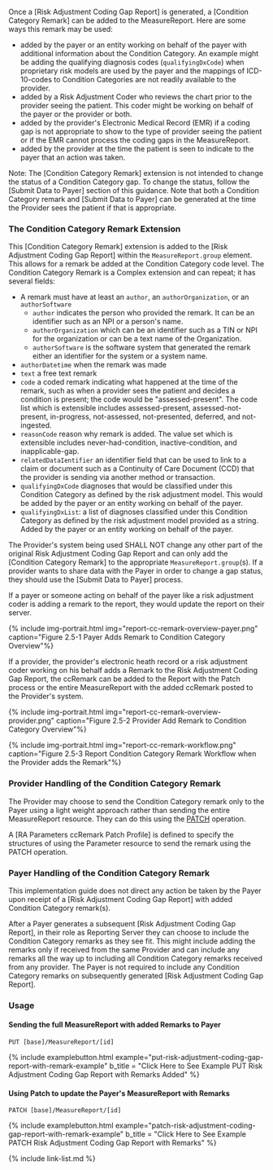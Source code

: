 Once a [Risk Adjustment Coding Gap Report] is generated, a [Condition Category Remark] can be added to the MeasureReport.  Here are some ways this remark may be used:
 - added by the payer or an entity working on behalf of the payer with additional information about the Condition Category.  An example might be adding the qualifying diagnosis codes (`qualifyingDxCode`) when proprietary risk models are used by the payer and the mappings of ICD-10-codes to Condition Categories are not readily available to the provider. 
 - added by a Risk Adjustment Coder who reviews the chart prior to the provider seeing the patient. This coder might be working on behalf of the payer or the provider or both.
 - added by the provider's Electronic Medical Record (EMR) if a coding gap is not appropriate to show to the type of provider seeing the patient or if the EMR cannot process the coding gaps in the MeasureReport.
 - added by the provider at the time the patient is seen to indicate to the payer that an action was taken.

Note: The [Condition Category Remark] extension is not intended to change the status of a Condition Category gap. To change the status, follow the [Submit Data to Payer] section of this guidance.  Note that both a Condition Category remark and [Submit Data to Payer] can be generated at the time the Provider sees the patient if that is appropriate.

### The Condition Category Remark Extension
This [Condition Category Remark] extension is added to the [Risk Adjustment Coding Gap Report] within the `MeasureReport.group` element. This allows for a remark be added at the Condition Category code level. The Condition Category Remark is a Complex extension and can repeat; it has several fields:
- A remark must have at least an `author`, an `authorOrganization`, or an `authorSoftware`
    - `author` indicates the person who provided the remark. It can be an identifier such as an NPI or a person's name.
    - `authorOrganization` which can be an identifier such as a TIN or NPI for the organization or can be a text name of the Organization.
    - `authorSoftware` is the software system that generated the remark either an identifier for the system or a system name.
- `authorDatetime` when the remark was made
- `text` a free text remark
- `code` a coded remark indicating what happened at the time of the remark, such as when a provider sees the patient and decides a condition is present; the code would be "assessed-present". The code list which is extensible includes assessed-present, assessed-not-present, in-progress, not-assessed, not-presented, deferred, and not-ingested.
- `reasonCode` reason why remark is added. The value set which is extensible includes never-had-condition, inactive-condition, and inapplicable-gap.
- `relatedDataIentifier` an identifier field that can be used to link to a claim or document such as a Continuity of Care Document (CCD) that the provider is sending via another method or transaction.
- `qualifyingDxCode` diagnoses that would be classified under this Condition Category as defined by the risk adjustment model. This would be added by the payer or an entity working on behalf of the payer.
- `qualifyingDxList`: a list of diagnoses classified under this Condition Category as defined by the risk adjustment model provided as a string. Added by the payer or an entity working on behalf of the payer. 

The Provider's system being used SHALL NOT change any other part of the original Risk Adjustment Coding Gap Report and can only add the [Condition Category Remark] to the appropriate `MeasureReport.group`(s).  If a provider wants to share data with the Payer in order to change a gap status, they should use the [Submit Data to Payer] process.  

If a payer or someone acting on behalf of the payer like a risk adjustment coder is adding a remark to the report, they would update the report on their server.

{% include img-portrait.html img="report-cc-remark-overview-payer.png" caption="Figure 2.5-1 Payer Adds Remark to Condition Category Overview"%}

If a provider, the provider's electronic heath record or a risk adjustment coder working on his behalf  adds a Remark to the Risk Adjustment Coding Gap Report, the ccRemark can be added to the Report with the Patch process or the entire MeasureReport with the added ccRemark posted to the Provider's system.

{% include img-portrait.html img="report-cc-remark-overview-provider.png" caption="Figure 2.5-2 Provider Add Remark to Condition Category Overview"%}

{% include img-portrait.html img="report-cc-remark-workflow.png" caption="Figure 2.5-3 Report Condition Category Remark Workflow when the Provider adds the Remark"%}

### Provider Handling of the Condition Category Remark

The Provider may choose to send the Condition Category remark only to the Payer using a light weight approach rather than sending the entire MeasureReport resource. They can do this using the [PATCH](https://www.hl7.org/fhir/http.html#patch) operation.

A [RA Parameters ccRemark Patch Profile] is defined to specify the structures of using the Parameter resource to send the remark using the PATCH operation. 

### Payer Handling of the Condition Category Remark
This implementation guide does not direct any action be taken by the Payer upon receipt of a [Risk Adjustment Coding Gap Report] with added Condition Category remark(s).

After a Payer generates a subsequent [Risk Adjustment Coding Gap Report], in their role as Reporting Server they can choose to include the Condition Category remarks as they see fit. This might include adding the remarks only if received from the same Provider and can include any remarks all the way up to including all Condition Category remarks received from any provider. The Payer is not required to include any Condition Category remarks on subsequently generated [Risk Adjustment Coding Gap Report].

### Usage

#### Sending the full MeasureReport with added Remarks to Payer
`PUT [base]/MeasureReport/[id]`

{% include examplebutton.html example="put-risk-adjustment-coding-gap-report-with-remark-example" b_title = "Click Here to See Example PUT Risk Adjustment Coding Gap Report with Remarks Added" %}

#### Using Patch to update the Payer's MeasureReport with Remarks
`PATCH [base]/MeasureReport/[id]`

{% include examplebutton.html example="patch-risk-adjustment-coding-gap-report-with-remark-example" b_title = "Click Here to See Example PATCH Risk Adjustment Coding Gap Report with Remarks" %}


{% include link-list.md %}


